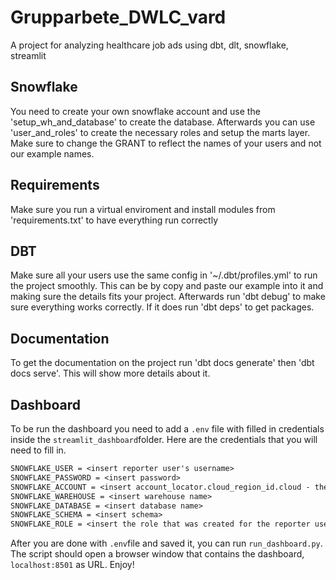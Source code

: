 # Grupparbete_DWLC_vard

A project for analyzing healthcare job ads using dbt, dlt, snowflake, streamlit

## Snowflake

You need to create your own snowflake account and use the 'setup_wh_and_database' to create the database.
Afterwards you can use 'user_and_roles' to create the necessary roles and setup the marts layer.
Make sure to change the GRANT to reflect the names of your users and not our example names.

## Requirements

Make sure you run a virtual enviroment and install modules from 'requirements.txt' to have everything run correctly

## DBT

Make sure all your users use the same config in '~/.dbt/profiles.yml' to run the project smoothly.
This can be by copy and paste our example into it and making sure the details fits your project.
Afterwards run 'dbt debug' to make sure everything works correctly. If it does run 'dbt deps' to get packages.

## Documentation

To get the documentation on the project run 'dbt docs generate' then 'dbt docs serve'. This will show more details about it.

## Dashboard

To be run the dashboard you need to add a `.env` file with filled in credentials inside the `streamlit_dashboard`folder.
Here are the credentials that you will need to fill in.

```txt
SNOWFLAKE_USER = <insert reporter user's username>
SNOWFLAKE_PASSWORD = <insert password>
SNOWFLAKE_ACCOUNT = <insert account_locator.cloud_region_id.cloud - the part of the account-url that comes before ".snowflakecomputing.com">
SNOWFLAKE_WAREHOUSE = <insert warehouse name>
SNOWFLAKE_DATABASE = <insert database name>
SNOWFLAKE_SCHEMA = <insert schema>
SNOWFLAKE_ROLE = <insert the role that was created for the reporter user>
```

After you are done with `.env`file and saved it, you can run `run_dashboard.py`. The script should open a browser window that contains the dashboard, `localhost:8501` as URL. Enjoy!
